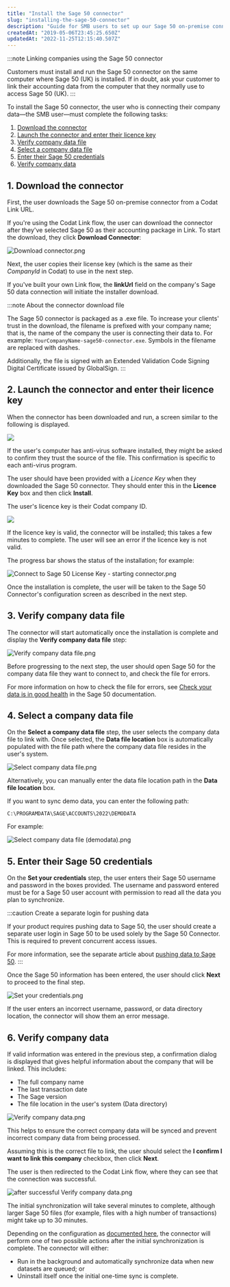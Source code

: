 ```yaml
---
title: "Install the Sage 50 connector"
slug: "installing-the-sage-50-connector"
description: "Guide for SMB users to set up our Sage 50 on-premise connector."
createdAt: "2019-05-06T23:45:25.650Z"
updatedAt: "2022-11-25T12:15:40.507Z"
---
```


:::note Linking companies using the Sage 50 connector

Customers must install and run the Sage 50 connector on the same computer where Sage 50 (UK) is installed. If in doubt, ask your customer to link their accounting data from the computer that they normally use to access Sage 50 (UK).
:::

To install the Sage 50 connector, the user who is connecting their company data—the SMB user—must complete the following tasks:

1. [Download the connector](/installing-the-sage-50-connector#1-download-the-connector)
2. [Launch the connector and enter their licence key](/installing-the-sage-50-connector#2-launch-the-connector-and-enter-their-licence-key)
3. [Verify company data file](/installing-the-sage-50-connector#3-verify-company-data-file)
4. [Select a company data file](/installing-the-sage-50-connector#4-select-a-company-data-file)
5. [Enter their Sage 50 credentials](/installing-the-sage-50-connector#5-enter-their-sage-50-credentials)
6. [Verify company data](/installing-the-sage-50-connector#6-verify-company-data)

## 1. Download the connector

First, the user downloads the Sage 50 on-premise connector from a Codat Link URL.

If you're using the Codat Link flow, the user can download the connector after they've selected Sage 50 as their accounting package in Link. To start the download, they click **Download Connector**:

![](https://files.readme.io/c15ec77-Download_connector.png "Download connector.png")

Next, the user copies their license key (which is the same as their _CompanyId_ in Codat) to use in the next step.

If you've built your own Link flow, the **linkUrl** field on the company's Sage 50 data connection will initiate the installer download.

:::note About the connector download file

The Sage 50 connector is packaged as a .exe file. To increase your clients' trust in the download, the filename is prefixed with your company name; that is, the name of the company the user is connecting their data to. For example: `YourCompanyName-sage50-connector.exe`. Symbols in the filename are replaced with dashes.

Additionally, the file is signed with an Extended Validation Code Signing Digital Certificate issued by GlobalSign.
:::

## 2. Launch the connector and enter their licence key

When the connector has been downloaded and run, a screen similar to the following is displayed.

<img src="https://files.readme.io/1b40e3b-Connect_to_Sage_50.png" />

If the user's computer has anti-virus software installed, they might be asked to confirm they trust the source of the file. This confirmation is specific to each anti-virus program.

The user should have been provided with a _Licence Key_ when they downloaded the Sage 50 connector. They should enter this in the **Licence Key** box and then click **Install**.

The user's licence key is their Codat company ID.

<img src="https://files.readme.io/7955324-Connect_to_Sage_50_License_Key.png" />

If the licence key is valid, the connector will be installed; this takes a few minutes to complete. The user will see an error if the licence key is not valid.

The progress bar shows the status of the installation; for example:

![](https://files.readme.io/888be28-Connect_to_Sage_50_License_Key_-_starting_connector.png "Connect to Sage 50 License Key - starting connector.png")

Once the installation is complete, the user will be taken to the Sage 50 Connector's configuration screen as described in the next step.

## 3. Verify company data file

The connector will start automatically once the installation is complete and display the **Verify company data file** step:

![](https://files.readme.io/b585819-Verify_company_data_file.png "Verify company data file.png")

Before progressing to the next step, the user should open Sage 50 for the company data file they want to connect to, and check the file for errors.

For more information on how to check the file for errors, see <a className="external" href="https://gb-kb.sage.com/portal/app/portlets/results/viewsolution.jsp?solutionid=200427112158551&hypermediatext=null" target="_blank">Check your data is in good health</a> in the Sage 50 documentation.

## 4. Select a company data file

On the **Select a company data file** step, the user selects the company data file to link with. Once selected, the **Data file location** box is automatically populated with the file path where the company data file resides in the user's system.

![](https://files.readme.io/39c7a88-Select_company_data_file.png "Select company data file.png")

Alternatively, you can manually enter the data file location path in the **Data file location** box.

If you want to sync demo data, you can enter the following path:

```
C:\PROGRAMDATA\SAGE\ACCOUNTS\2022\DEMODATA
```

For example:

![](https://files.readme.io/476eff9-Select_company_data_file_demodata.png "Select company data file (demodata).png")

## 5. Enter their Sage 50 credentials

On the **Set your credentials** step, the user enters their Sage 50 username and password in the boxes provided. The username and password entered must be for a Sage 50 user account with permission to read all the data you plan to synchronize.

:::caution Create a separate login for pushing data

If your product requires pushing data to Sage 50, the user should create a separate user login in Sage 50 to be used solely by the Sage 50 Connector. This is required to prevent concurrent access issues.

For more information, see the separate article about [pushing data to Sage 50](/pushing-data-to-sage-50).
:::

Once the Sage 50 information has been entered, the user should click **Next** to proceed to the final step.

![](https://files.readme.io/1861510-Set_your_credentials.png "Set your credentials.png")

If the user enters an incorrect username, password, or data directory location, the connector will show them an error message.

## 6. Verify company data

If valid information was entered in the previous step, a confirmation dialog is displayed that gives helpful information about the company that will be linked. This includes:

- The full company name
- The last transaction date
- The Sage version
- The file location in the user's system (Data directory)

![](https://files.readme.io/3daca42-Verify_company_data.png "Verify company data.png")

This helps to ensure the correct company data will be synced and prevent incorrect company data from being processed.

Assuming this is the correct file to link, the user should select the **I confirm I want to link this company** checkbox, then click **Next**.

The user is then redirected to the Codat Link flow, where they can see that the connection was successful.

![](https://files.readme.io/9a9caa6-after_successful_Verify_company_data.png "after successful Verify company data.png")

The initial synchronization will take several minutes to complete, although larger Sage 50 files (for example, files with a high number of transactions) might take up to 30 minutes.

Depending on the configuration as [documented here](/offline-connectors), the connector will perform one of two possible actions after the initial synchronization is complete. The connector will either:

- Run in the background and automatically synchronize data when new datasets are queued; or
- Uninstall itself once the initial one-time sync is complete.
